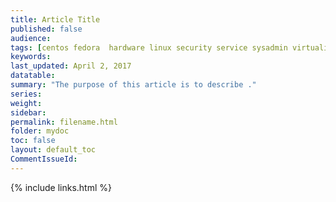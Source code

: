 ```yaml
---
title: Article Title
published: false
audience:
tags: [centos fedora  hardware linux security service sysadmin virtualization windows]
keywords:
last_updated: April 2, 2017
datatable:
summary: "The purpose of this article is to describe ."
series:
weight:
sidebar:
permalink: filename.html
folder: mydoc
toc: false
layout: default_toc
CommentIssueId:
---
```




{% include links.html %}
